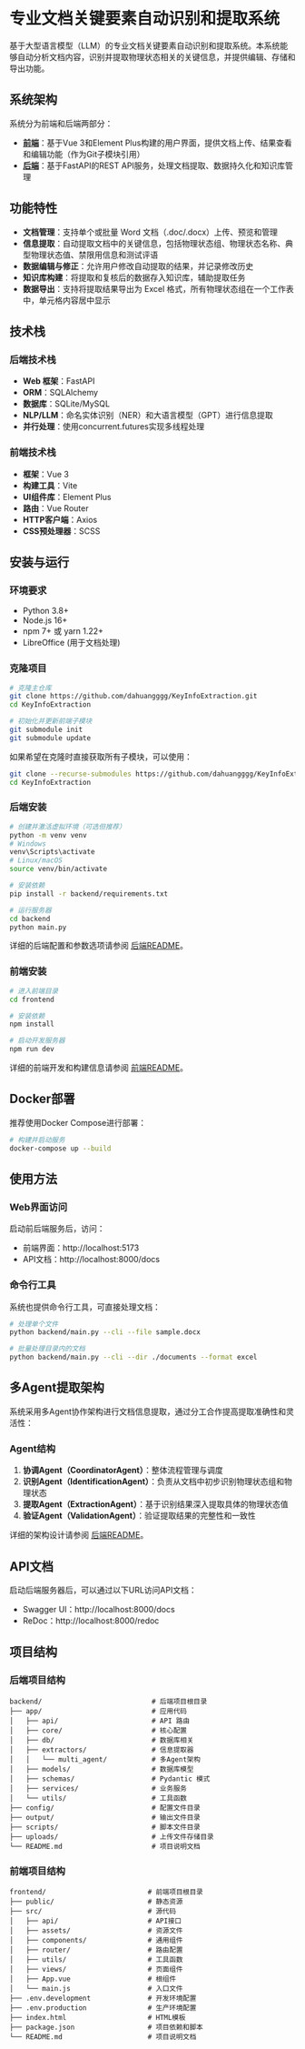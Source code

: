 # 专业文档关键要素自动识别和提取系统

基于大型语言模型（LLM）的专业文档关键要素自动识别和提取系统。本系统能够自动分析文档内容，识别并提取物理状态相关的关键信息，并提供编辑、存储和导出功能。

## 系统架构

系统分为前端和后端两部分：

- **[前端](./frontend/README.md)**：基于Vue 3和Element Plus构建的用户界面，提供文档上传、结果查看和编辑功能（作为Git子模块引用）
- **[后端](./backend/README.md)**：基于FastAPI的REST API服务，处理文档提取、数据持久化和知识库管理

## 功能特性

- **文档管理**：支持单个或批量 Word 文档（.doc/.docx）上传、预览和管理
- **信息提取**：自动提取文档中的关键信息，包括物理状态组、物理状态名称、典型物理状态值、禁限用信息和测试评语
- **数据编辑与修正**：允许用户修改自动提取的结果，并记录修改历史
- **知识库构建**：将提取和复核后的数据存入知识库，辅助提取任务
- **数据导出**：支持将提取结果导出为 Excel 格式，所有物理状态组在一个工作表中，单元格内容居中显示

## 技术栈

### 后端技术栈
- **Web 框架**：FastAPI
- **ORM**：SQLAlchemy
- **数据库**：SQLite/MySQL
- **NLP/LLM**：命名实体识别（NER）和大语言模型（GPT）进行信息提取
- **并行处理**：使用concurrent.futures实现多线程处理

### 前端技术栈
- **框架**：Vue 3
- **构建工具**：Vite
- **UI组件库**：Element Plus
- **路由**：Vue Router
- **HTTP客户端**：Axios
- **CSS预处理器**：SCSS

## 安装与运行

### 环境要求

- Python 3.8+
- Node.js 16+
- npm 7+ 或 yarn 1.22+
- LibreOffice (用于文档处理)

### 克隆项目

```bash
# 克隆主仓库
git clone https://github.com/dahuangggg/KeyInfoExtraction.git
cd KeyInfoExtraction

# 初始化并更新前端子模块
git submodule init
git submodule update
```

如果希望在克隆时直接获取所有子模块，可以使用：

```bash
git clone --recurse-submodules https://github.com/dahuangggg/KeyInfoExtraction.git
cd KeyInfoExtraction
```

### 后端安装

```bash
# 创建并激活虚拟环境（可选但推荐）
python -m venv venv
# Windows
venv\Scripts\activate
# Linux/macOS
source venv/bin/activate

# 安装依赖
pip install -r backend/requirements.txt

# 运行服务器
cd backend
python main.py
```

详细的后端配置和参数选项请参阅 [后端README](./backend/README.md)。

### 前端安装

```bash
# 进入前端目录
cd frontend

# 安装依赖
npm install

# 启动开发服务器
npm run dev
```

详细的前端开发和构建信息请参阅 [前端README](./frontend/README.md)。

## Docker部署

推荐使用Docker Compose进行部署：

```bash
# 构建并启动服务
docker-compose up --build
```

## 使用方法

### Web界面访问

启动前后端服务后，访问：
- 前端界面：http://localhost:5173
- API文档：http://localhost:8000/docs

### 命令行工具

系统也提供命令行工具，可直接处理文档：

```bash
# 处理单个文件
python backend/main.py --cli --file sample.docx

# 批量处理目录内的文档
python backend/main.py --cli --dir ./documents --format excel
```

## 多Agent提取架构

系统采用多Agent协作架构进行文档信息提取，通过分工合作提高提取准确性和灵活性：

### Agent结构

1. **协调Agent（CoordinatorAgent）**：整体流程管理与调度
2. **识别Agent（IdentificationAgent）**：负责从文档中初步识别物理状态组和物理状态
3. **提取Agent（ExtractionAgent）**：基于识别结果深入提取具体的物理状态值
4. **验证Agent（ValidationAgent）**：验证提取结果的完整性和一致性

详细的架构设计请参阅 [后端README](./backend/README.md)。

## API文档

启动后端服务器后，可以通过以下URL访问API文档：

- Swagger UI：http://localhost:8000/docs
- ReDoc：http://localhost:8000/redoc

## 项目结构

### 后端项目结构

```
backend/                           # 后端项目根目录
├── app/                           # 应用代码
│   ├── api/                       # API 路由
│   ├── core/                      # 核心配置
│   ├── db/                        # 数据库相关
│   ├── extractors/                # 信息提取器
│   │   └── multi_agent/           # 多Agent架构
│   ├── models/                    # 数据库模型
│   ├── schemas/                   # Pydantic 模式
│   ├── services/                  # 业务服务
│   └── utils/                     # 工具函数
├── config/                        # 配置文件目录
├── output/                        # 输出文件目录
├── scripts/                       # 脚本文件目录
├── uploads/                       # 上传文件存储目录
└── README.md                      # 项目说明文档
```

### 前端项目结构

```
frontend/                         # 前端项目根目录
├── public/                       # 静态资源
├── src/                          # 源代码
│   ├── api/                      # API接口
│   ├── assets/                   # 资源文件
│   ├── components/               # 通用组件
│   ├── router/                   # 路由配置
│   ├── utils/                    # 工具函数
│   ├── views/                    # 页面组件
│   ├── App.vue                   # 根组件
│   └── main.js                   # 入口文件
├── .env.development              # 开发环境配置
├── .env.production               # 生产环境配置
├── index.html                    # HTML模板
├── package.json                  # 项目依赖和脚本
└── README.md                     # 项目说明文档
```
